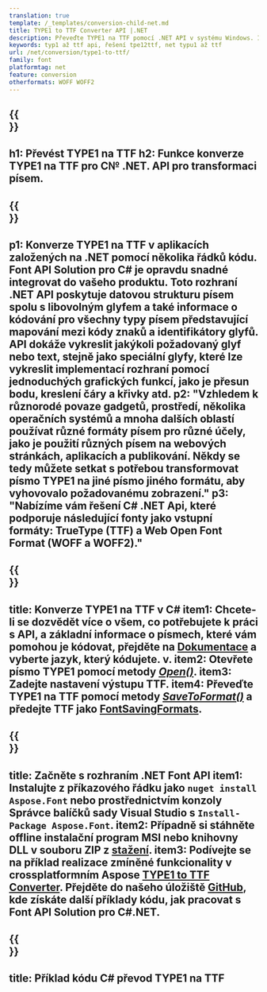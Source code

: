 ```yaml
---
translation: true
template: /_templates/conversion-child-net.md
title: TYPE1 to TTF Converter API |.NET
description: Převeďte TYPE1 na TTF pomocí .NET API v systému Windows. Integrujte tuto nativní funkci převodu písem TYPE1 na TTF do svého vlastního řešení.
keywords: typ1 až ttf api, řešení tpe12ttf, net typu1 až ttf
url: /net/conversion/type1-to-ttf/
family: font
platformtag: net
feature: conversion
otherformats: WOFF WOFF2
---
```


{{<section banner>}}
---
h1: Převést TYPE1 na TTF
h2: Funkce konverze TYPE1 na TTF pro C№ .NET. API pro transformaci písem.
---

{{<section overview>}}
---
p1: Konverze TYPE1 na TTF v aplikacích založených na .NET pomocí několika řádků kódu. Font API Solution pro С# je opravdu snadné integrovat do vašeho produktu. Toto rozhraní .NET API poskytuje datovou strukturu písem spolu s libovolným glyfem a také informace o kódování pro všechny typy písem představující mapování mezi kódy znaků a identifikátory glyfů. API dokáže vykreslit jakýkoli požadovaný glyf nebo text, stejně jako speciální glyfy, které lze vykreslit implementací rozhraní pomocí jednoduchých grafických funkcí, jako je přesun bodu, kreslení čáry a křivky atd.
p2: "Vzhledem k různorodé povaze gadgetů, prostředí, několika operačních systémů a mnoha dalších oblastí používat různé formáty písem pro různé účely, jako je použití různých písem na webových stránkách, aplikacích a publikování. Někdy se tedy můžete setkat s potřebou transformovat písmo TYPE1 na jiné písmo jiného formátu, aby vyhovovalo požadovanému zobrazení."
p3: "Nabízíme vám řešení С# .NET Api, které podporuje následující fonty jako vstupní formáty: TrueType (TTF) a Web Open Font Format (WOFF a WOFF2)."
---

{{<section feature1>}}
---
title: Konverze TYPE1 na TTF v C#
item1: Chcete-li se dozvědět více o všem, co potřebujete k práci s API, a základní informace o písmech, které vám pomohou je kódovat, přejděte na [Dokumentace](https://docs.aspose.com/font/) a vyberte jazyk, který kódujete. v.
item2: Otevřete písmo TYPE1 pomocí metody [*Open()*](https://reference.aspose.com/font/net/aspose.font/font/open/).
item3: Zadejte nastavení výstupu TTF.
item4: Převeďte TYPE1 na TTF pomocí metody [*SaveToFormat()*](https://reference.aspose.com/font/net/aspose.font/font/savetoformat/) a předejte TTF jako [FontSavingFormats](https://reference.aspose.com/font/net/aspose.font/fontsavingformats/).
---

{{<section feature2>}}
---
title: Začněte s rozhraním .NET Font API
item1: Instalujte z příkazového řádku jako ```nuget install Aspose.Font``` nebo prostřednictvím konzoly Správce balíčků sady Visual Studio s ```Install-Package Aspose.Font```.
item2: Případně si stáhněte offline instalační program MSI nebo knihovny DLL v souboru ZIP z [stažení](https://downloads.aspose.com/font/net).
item3: Podívejte se na příklad realizace zmíněné funkcionality v crossplatformním Aspose [TYPE1 to TTF Converter](https://products.aspose.app/font/conversion/type1-to-ttf). Přejděte do našeho úložiště [GitHub](https://github.com/aspose-font/Aspose.Font-Documentation/tree/master/net-examples), kde získáte další příklady kódu, jak pracovat s Font API Solution pro C#.NET.
---

{{<section codeexample>}}
---
title: Příklad kódu C# převod TYPE1 na TTF
---